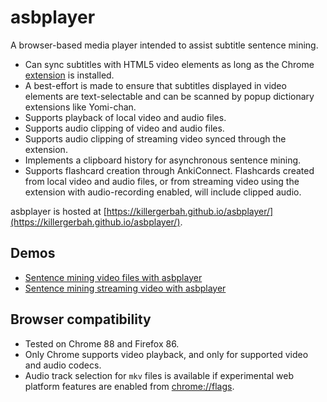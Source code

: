 # asbplayer

A browser-based media player intended to assist subtitle sentence mining.

- Can sync subtitles with HTML5 video elements as long as the Chrome [extension](https://github.com/killergerbah/asbplayer/releases/tag/latest) is installed.
- A best-effort is made to ensure that subtitles displayed in video elements are text-selectable and can be scanned by
  popup dictionary extensions like Yomi-chan.
- Supports playback of local video and audio files.
- Supports audio clipping of video and audio files.
- Supports audio clipping of streaming video synced through the extension.
- Implements a clipboard history for asynchronous sentence mining.
- Supports flashcard creation through AnkiConnect. Flashcards created from local video and audio files, or from streaming video using the extension with audio-recording enabled, will include clipped audio.

asbplayer is hosted at [https://killergerbah.github.io/asbplayer/](https://killergerbah.github.io/asbplayer/).

## Demos

- [Sentence mining video files with asbplayer](https://www.youtube.com/watch?v=Khipc3zLMiA)
- [Sentence mining streaming video with asbplayer](https://www.youtube.com/watch?v=fau1BNNDrEQ)

## Browser compatibility

- Tested on Chrome 88 and Firefox 86.
- Only Chrome supports video playback, and only for supported video and audio codecs.
- Audio track selection for `mkv` files is available if experimental web platform features are enabled from [chrome://flags](chrome://flags).
